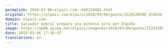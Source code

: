 ```yaml
---
permalink: 2018-03-06-elpais.com--680124402.html
original: https://elpais.com/elpais/2018/03/06/gente/1520330590_434636.html#?ref=rss&format=simple&link=link
domain: elpais.com
title: Salvador Sobral prepara una extensa gira por España
image: https://ep00.epimg.net/elpais/imagenes/2018/03/06/gente/1520330590_434636_1520330825_rrss_normal.jpg
date: 2018-03-06 17:36:47
translations: en
---
```



